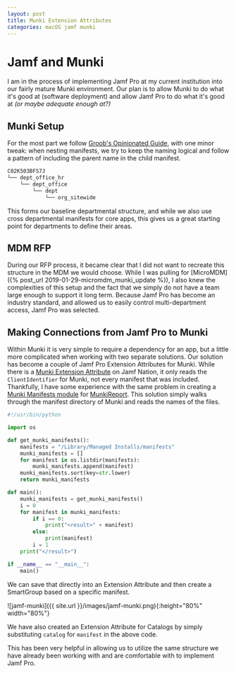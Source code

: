 ```yaml
---
layout: post
title: Munki Extension Attributes
categories: macOS jamf munki
---
```


# Jamf and Munki

I am in the process of implementing Jamf Pro at my current institution into our fairly mature Munki environment. Our plan is to allow Munki to do what it's good at (software deployment) and allow Jamf Pro to do what it's good at _(or maybe adequate enough at?)_

## Munki Setup

For the most part we follow [Groob's Opinionated Guide](https://groob.io/posts/manifest-guide/), with one minor tweak: when nesting manifests, we try to keep the naming logical and follow a pattern of including the parent name in the child manifest.

```txt
C02K503BFS7J
└── dept_office_hr
    └── dept_office
        └── dept
            └── org_sitewide
```

This forms our baseline departmental structure, and while we also use cross departmental manifests for core apps, this gives us a great starting point for departments to define their areas.

## MDM RFP

During our RFP process, it became clear that I did not want to recreate this structure in the MDM we would choose. While I was pulling for [MicroMDM]({% post_url 2019-01-29-micromdm_munki_update %}), I also knew the complexities of this setup and the fact that we simply do not have a team large enough to support it long term. Because Jamf Pro has become an industry standard, and allowed us to easily control multi-department access, Jamf Pro was selected.

## Making Connections from Jamf Pro to Munki

Within Munki it is very simple to require a dependency for an app, but a little more complicated when working with two separate solutions. Our solution has become a couple of Jamf Pro Extension Attributes for Munki. While there is a [Munki Extension Attribute](https://www.jamf.com/jamf-nation/third-party-products/files/900/check-munki-manifest-on-client) on Jamf Nation, it only reads the `ClientIdentifier` for Munki, not every manifest that was included. Thankfully, I have some experience with the same problem in creating a [Munki Manifests module](https://github.com/joncrain/manifests) for [MunkiReport](https://github.com/munkireport/munkireport-php). This solution simply walks through the manifest directory of Munki and reads the names of the files.

```py
#!/usr/bin/python

import os

def get_munki_manifests():
    manifests = "/Library/Managed Installs/manifests"
    munki_manifests = []
    for manifest in os.listdir(manifests):
        munki_manifests.append(manifest)
    munki_manifests.sort(key=str.lower)
    return munki_manifests

def main():
    munki_manifests = get_munki_manifests()
    i = 0
    for manifest in munki_manifests:
        if i == 0:
            print("<result>" + manifest)
        else:
            print(manifest)
        i = 1
    print("</result>")

if __name__ == "__main__":
    main()
```

We can save that directly into an Extension Attribute and then create a SmartGroup based on a specific manifest.

![jamf-munki]({{ site.url }}/images/jamf-munki.png){:height="80%" width="80%"}

We have also created an Extension Attribute for Catalogs by simply substituting `catalog` for `manifest` in the above code.

This has been very helpful in allowing us to utilize the same structure we have already been working with and are comfortable with to implement Jamf Pro.

